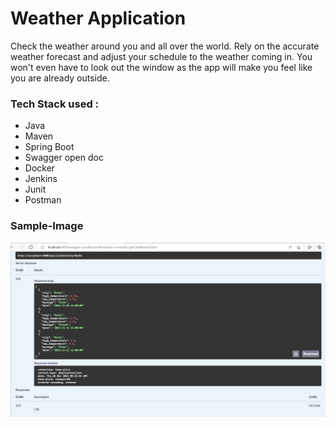 # Weather Application
Check the weather around you and all over the world.
Rely on the accurate weather forecast and adjust your schedule to the weather coming in. You won't even have to look out the window as the app will make you feel like you are already outside.

### Tech Stack used :

- Java
- Maven
- Spring Boot 
- Swagger open doc
- Docker 
- Jenkins
- Junit
- Postman

### Sample-Image
![](Snapshots/snap.png)